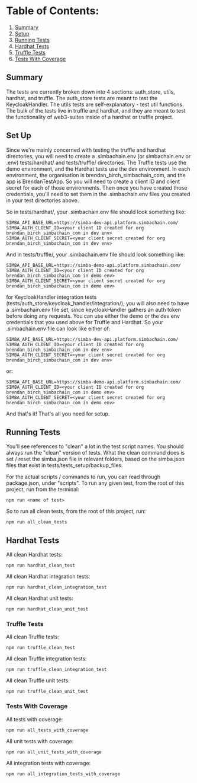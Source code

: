 # Table of Contents:
1. [Summary](#summary)
2. [Setup](#set-up)
3. [Running Tests](#running-tests)
4. [Hardhat Tests](#hardhat-tests)
5. [Truffle Tests](#truffle-tests)
6. [Tests With Coverage](#tests-with-coverage)

## Summary
The tests are currently broken down into 4 sections: auth_store, utils, hardhat, and truffle. The auth_store tests are meant to test the KeycloakHandler. The utils tests are self-explanatory - test util functions. The bulk of the tests live in truffle and hardhat, and they are meant to test the functionality of web3-suites inside of a hardhat or truffle project.

## Set Up
Since we're mainly concerned with testing the truffle and hardhat directories, you will need to create a .simbachain.env (or simbachain.env or .env) tests/hardhat/ and tests/truffle/ directories. The Truffle tests use the demo environment, and the Hardhat tests use the dev environment. In each environment, the organisation is brendan_birch_simbachain_com, and the app is BrendanTestApp. So you will need to create a client ID and client secret for each of those environments. Then once you have created those credentials, you'll need to set them in the .simbachain.env files you created in your test directories above.

So in tests/hardhat/, your .simbachain.env file should look something like:

```
SIMBA_API_BASE_URL=https://simba-dev-api.platform.simbachain.com/
SIMBA_AUTH_CLIENT_ID=<your client ID created for org brendan_birch_simbachain_com in dev env>
SIMBA_AUTH_CLIENT_SECRET=<your client secret created for org brendan_birch_simbachain_com in dev env>
```

And in tests/truffle/, your .simbachain.env file should look something like:

```
SIMBA_API_BASE_URL=https://simba-demo-api.platform.simbachain.com/
SIMBA_AUTH_CLIENT_ID=<your client ID created for org brendan_birch_simbachain_com in demo env>
SIMBA_AUTH_CLIENT_SECRET=<your client secret created for org brendan_birch_simbachain_com in demo env>
```

for KeycloakHandler integration tests (tests/auth_store/keycloak_handler/integration/), you will also need to have a .simbachain.env file set, since keycloakHandler gathers an auth token before doing any requests. You can use either the demo or the dev env credentials that you used above for Truffle and Hardhat. So your .simbachain.env file can look like either of:

```
SIMBA_API_BASE_URL=https://simba-dev-api.platform.simbachain.com/
SIMBA_AUTH_CLIENT_ID=<your client ID created for org brendan_birch_simbachain_com in dev env>
SIMBA_AUTH_CLIENT_SECRET=<your client secret created for org brendan_birch_simbachain_com in dev env>
```

or:

```
SIMBA_API_BASE_URL=https://simba-demo-api.platform.simbachain.com/
SIMBA_AUTH_CLIENT_ID=<your client ID created for org brendan_birch_simbachain_com in demo env>
SIMBA_AUTH_CLIENT_SECRET=<your client secret created for org brendan_birch_simbachain_com in demo env>
```

And that's it! That's all you need for setup.

## Running Tests
You'll see references to "clean" a lot in the test script names. You should always run the "clean" version of tests. What the clean command does is set / reset the simba.json file in relevant folders, based on the simba.json files that exist in tests/tests_setup/backup_files.

For the actual scripts / commands to run, you can read through package.json, under "scripts". To run any given test, from the root of this project, run from the terminal:

```
npm run <name of test>
```

So to run all clean tests, from the root of this project, run:

```
npm run all_clean_tests
```

## Hardhat Tests
All clean Hardhat tests:

```
npm run hardhat_clean_test
```

All clean Hardhat integration tests:

```
npm run hardhat_clean_integration_test
```

All clean Hardhat unit tests:

```
npm run hardhat_clean_unit_test
```

### Truffle Tests
All clean Truffle tests:

```
npm run truffle_clean_test
```

All clean Truffle integration tests:

```
npm run truffle_clean_integration_test
```

All clean Truffle unit tests:

```
npm run truffle_clean_unit_test
```

### Tests With Coverage
All tests with coverage:

```
npm run all_tests_with_coverage
```

All unit tests with coverage:

```
npm run all_unit_tests_with_coverage
```

All integration tests with coverage:

```
npm run all_integration_tests_with_coverage
```
